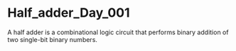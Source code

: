 # Half_adder_Day_001
A half adder is a combinational logic circuit that performs binary addition of two single-bit binary numbers. 
